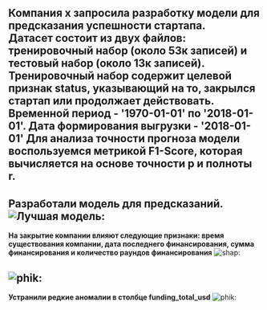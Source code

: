 **Компания х запросила разработку модели для предсказания успешности стартапа.   
Датасет состоит из двух файлов: тренировочный набор (около 53к записей) и тестовый набор (около 13к записей). 
Тренировочный набор содержит целевой признак status, указывающий на то, закрылся стартап или продолжает действовать. Временной период - '1970-01-01' по '2018-01-01'. Дата формирования выгрузки - '2018-01-01'
Для анализа точности прогноза модели воспользуемся метрикой F1-Score, которая вычисляется на основе точности p и полноты r.**
----
**Разработали модель для предсказаний.** 
![Лучшая модель:]("C:\Users\ASUS\Desktop\master\model.png")
---
**На закрытие компании влияют следующие признаки: время существования компании, дата последнего финансирования,
сумма финансирования и количество раундов финансирования**
![shap:]("C:\Users\ASUS\Desktop\master\shap.png")

![phik:]("C:\Users\ASUS\Desktop\master\corr.png")
---
**Устранили редкие аномалии в столбце funding_total_usd**
![phik:]("C:\Users\ASUS\Desktop\master\box.png")


